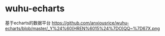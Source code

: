# wuhu-echarts
基于echarts的数据平台
https://github.com/anxiousrice/wuhu-echarts/blob/master/_Y%24%60(HREN%6015%24%7DO)QQ~%7D67X.png
